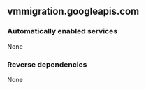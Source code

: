 ## vmmigration.googleapis.com

### Automatically enabled services

None

### Reverse dependencies

None
